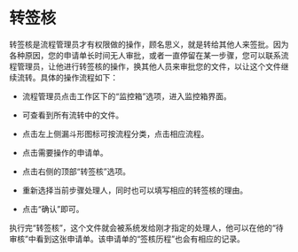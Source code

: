 # 转签核
转签核是流程管理员才有权限做的操作，顾名思义，就是转给其他人来签批。因为各种原因，您的申请单长时间无人审批，或者一直停留在某一步骤，您可以联系流程管理员，让他进行转签核的操作，换其他人员来审批您的文件，以让这个文件继续流转。具体的操作流程如下：

- 流程管理员点击工作区下的“监控箱”选项，进入监控箱界面。

- 可查看到所有流转中的文件。

- 点击左上侧漏斗形图标可按流程分类，点击相应流程。

- 点击需要操作的申请单。

- 点击右侧的顶部“转签核”选项。

- 重新选择当前步骤处理人，同时也可以填写相应的转签核的理由。

- 点击“确认”即可。

执行完“转签核”，这个文件就会被系统发给刚才指定的处理人，他可以在他的“待审核”中看到这张申请单。该申请单的“签核历程”也会有相应的记录。
